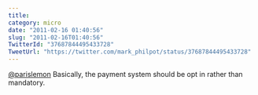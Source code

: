 ```yaml
---
title: 
category: micro
date: "2011-02-16 01:40:56"
slug: "2011-02-16T01:40:56"
TwitterId: "37687844495433728"
TweetUrl: "https://twitter.com/mark_philpot/status/37687844495433728"
---
```


[@parislemon](https://twitter.com/parislemon) Basically, the payment system
should be opt in rather than mandatory.
